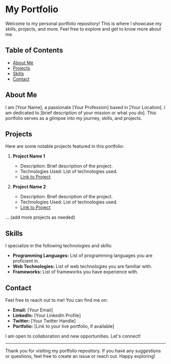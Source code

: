 # My Portfolio

Welcome to my personal portfolio repository! This is where I showcase my skills, projects, and more. Feel free to explore and get to know more about me.

## Table of Contents

- [About Me](#about-me)
- [Projects](#projects)
- [Skills](#skills)
- [Contact](#contact)

## About Me

I am [Your Name], a passionate [Your Profession] based in [Your Location]. I am dedicated to [brief description of your mission or what you do]. This portfolio serves as a glimpse into my journey, skills, and projects.

## Projects

Here are some notable projects featured in this portfolio:

1. **Project Name 1**
   - Description: Brief description of the project.
   - Technologies Used: List of technologies used.
   - [Link to Project](#)

2. **Project Name 2**
   - Description: Brief description of the project.
   - Technologies Used: List of technologies used.
   - [Link to Project](#)

... (add more projects as needed)

## Skills

I specialize in the following technologies and skills:

- **Programming Languages:** List of programming languages you are proficient in.
- **Web Technologies:** List of web technologies you are familiar with.
- **Frameworks:** List of frameworks you have experience with.

## Contact

Feel free to reach out to me! You can find me on:

- **Email:** [Your Email]
- **LinkedIn:** [Your LinkedIn Profile]
- **Twitter:** [Your Twitter Handle]
- **Portfolio:** [Link to your live portfolio, if available]

I am open to collaboration and new opportunities. Let's connect!

---

Thank you for visiting my portfolio repository. If you have any suggestions or questions, feel free to create an issue or reach out. Happy exploring!
